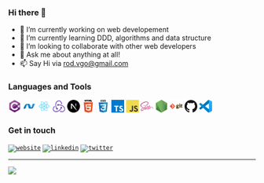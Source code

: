 ### Hi there 👋 

- 🔭 I’m currently working on web developement
- 🌱 I’m currently learning DDD, algorithms and data structure
- 👯 I’m looking to collaborate with other web developers
- 💬 Ask me about anything at all!
- 📫 Say Hi via [rod.vgo@gmail.com](mailto:rod.vgo@gmail.com)

### Languages and Tools
<code><img src="https://github.com/devicons/devicon/blob/master/icons/csharp/csharp-original.svg" alt="csharp" width="26px"/></code>
<code><img src="https://github.com/devicons/devicon/blob/master/icons/dot-net/dot-net-original.svg" alt="dotnet" width="26" /></code>
<code><img alt="React" width="26px" src="https://raw.githubusercontent.com/github/explore/80688e429a7d4ef2fca1e82350fe8e3517d3494d/topics/react/react.png" /></code>
<code><img alt="Redux" width="26px" src="https://raw.githubusercontent.com/github/explore/80688e429a7d4ef2fca1e82350fe8e3517d3494d/topics/redux/redux.png" /></code>
<code><img alt="Next js" width="26px" src="https://raw.githubusercontent.com/devicons/devicon/master/icons/nextjs/nextjs-original.svg" /></code>
<code><img alt="HTML5" width="26px" src="https://raw.githubusercontent.com/github/explore/80688e429a7d4ef2fca1e82350fe8e3517d3494d/topics/html/html.png" /></code>
<code><img alt="CSS3" width="26px" src="https://raw.githubusercontent.com/github/explore/80688e429a7d4ef2fca1e82350fe8e3517d3494d/topics/css/css.png" /></code>
<code><img alt="Typescript" width="26px" src="https://raw.githubusercontent.com/github/explore/e94815998e4e0713912fed477a1f346ec04c3da2/topics/typescript/typescript.png" /></code>
<code><img alt="JavaScript" width="26px" src="https://raw.githubusercontent.com/github/explore/80688e429a7d4ef2fca1e82350fe8e3517d3494d/topics/javascript/javascript.png" /></code>
<code><img alt="Sass" width="26px" src="https://raw.githubusercontent.com/github/explore/80688e429a7d4ef2fca1e82350fe8e3517d3494d/topics/sass/sass.png" /></code>
<code><img alt="Node.js" width="26px" src="https://raw.githubusercontent.com/github/explore/80688e429a7d4ef2fca1e82350fe8e3517d3494d/topics/nodejs/nodejs.png" /></code>
<code><img alt="Git" width="26px" src="https://raw.githubusercontent.com/github/explore/80688e429a7d4ef2fca1e82350fe8e3517d3494d/topics/git/git.png" /></code>
<code><img alt="GitHub" width="26px" src="https://raw.githubusercontent.com/github/explore/78df643247d429f6cc873026c0622819ad797942/topics/github/github.png" /></code>
<code><img alt="Visual Studio Code" width="26px" src="https://raw.githubusercontent.com/github/explore/80688e429a7d4ef2fca1e82350fe8e3517d3494d/topics/visual-studio-code/visual-studio-code.png" /></code>


### Get in touch

<code><a target="_blank" href="https://devrodolfooliveira.vercel.app/"><img src="https://img.shields.io/badge/website-000000?style=for-the-badge&logo=spond&logoColor=white" alt="website" /></a></code>
<code><a target="_blank" href="https://www.linkedin.com/in/oliveira-rodolfo/"><img src="https://img.shields.io/badge/linkedin-%230077B5.svg?style=for-the-badge&logo=linkedin&logoColor=white" alt="linkedin" /></a></code>
<code><a target="_blank" href="https://twitter.com/RodolfoVinici20"><img src="https://img.shields.io/badge/Twitter-1DA1F2?style=for-the-badge&logo=twitter&logoColor=white" alt="twitter" /></a></code>

<hr>


<div>
<!--  <img width="24%"  src="https://github-readme-stats.vercel.app/api/top-langs/?username=rodolfo-code&theme=dark"> -->
 <img width="47%" style="padding: "5px";" src="https://github-readme-stats.vercel.app/api/top-langs/?username=rodolfo-code&layout=compact&theme=nord">
 
<!--  [![Top Langs](https://github-readme-stats.vercel.app/api/top-langs/?username=anuraghazra)] -->

</div>
